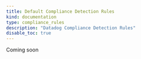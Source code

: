 ```yaml
---
title: Default Compliance Detection Rules
kind: documentation
type: compliance_rules
description: "Datadog Compliance Detection Rules"
disable_toc: true
---
```


Coming soon
